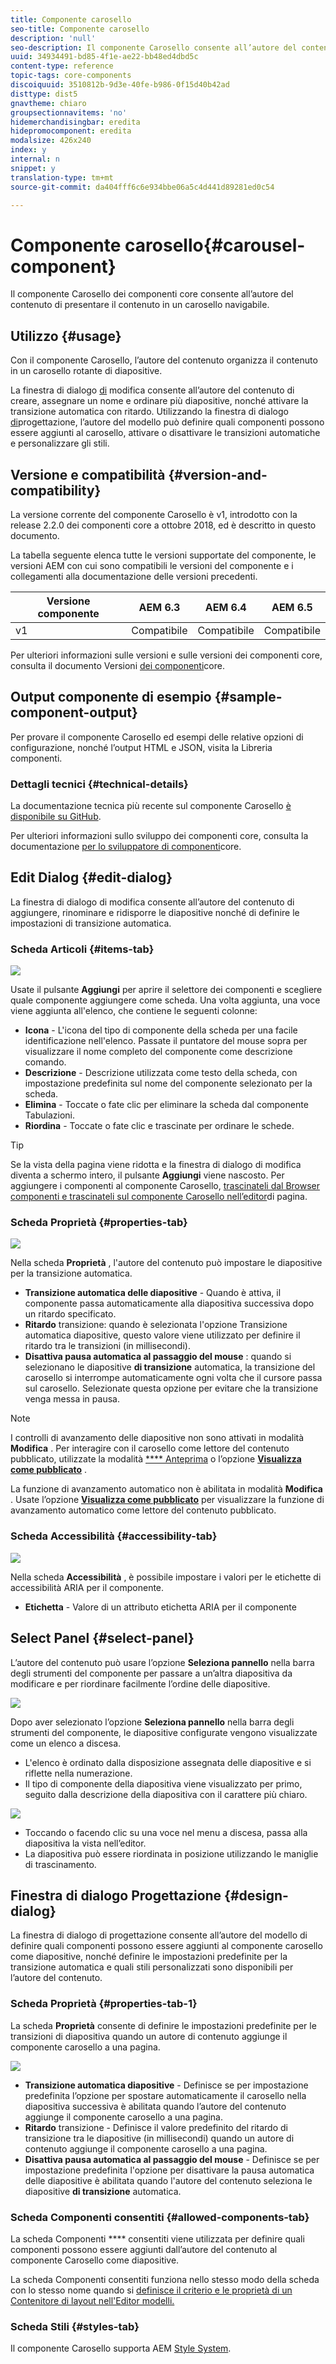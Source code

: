 ```yaml
---
title: Componente carosello
seo-title: Componente carosello
description: 'null'
seo-description: Il componente Carosello consente all’autore del contenuto di presentare il contenuto in un carosello a rotazione.
uuid: 34934491-bd85-4f1e-ae22-bb48ed4dbd5c
content-type: reference
topic-tags: core-components
discoiquuid: 3510812b-9d3e-40fe-b986-0f15d40b42ad
disttype: dist5
gnavtheme: chiaro
groupsectionnavitems: 'no'
hidemerchandisingbar: eredita
hidepromocomponent: eredita
modalsize: 426x240
index: y
internal: n
snippet: y
translation-type: tm+mt
source-git-commit: da404fff6c6e934bbe06a5c4d441d89281ed0c54

---
```



# Componente carosello{#carousel-component}

Il componente Carosello dei componenti core consente all’autore del contenuto di presentare il contenuto in un carosello navigabile.

## Utilizzo {#usage}

Con il componente Carosello, l’autore del contenuto organizza il contenuto in un carosello rotante di diapositive.

La finestra di dialogo [di](#edit-dialog) modifica consente all’autore del contenuto di creare, assegnare un nome e ordinare più diapositive, nonché attivare la transizione automatica con ritardo. Utilizzando la finestra di dialogo [di](#design-dialog)progettazione, l’autore del modello può definire quali componenti possono essere aggiunti al carosello, attivare o disattivare le transizioni automatiche e personalizzare gli stili.

## Versione e compatibilità {#version-and-compatibility}

La versione corrente del componente Carosello è v1, introdotto con la release 2.2.0 dei componenti core a ottobre 2018, ed è descritto in questo documento.

La tabella seguente elenca tutte le versioni supportate del componente, le versioni AEM con cui sono compatibili le versioni del componente e i collegamenti alla documentazione delle versioni precedenti.

| Versione componente | AEM 6.3 | AEM 6.4 | AEM 6.5 |
|--- |--- |--- |--- |
| v1 | Compatibile | Compatibile | Compatibile |

Per ulteriori informazioni sulle versioni e sulle versioni dei componenti core, consulta il documento Versioni [dei componenti](versions.md)core.

## Output componente di esempio {#sample-component-output}

Per provare il componente Carosello ed esempi delle relative opzioni di configurazione, nonché l’output HTML e JSON, visita la Libreria [](http://opensource.adobe.com/aem-core-wcm-components/library/carousel.html)componenti.

### Dettagli tecnici {#technical-details}

La documentazione tecnica più recente sul componente Carosello [è disponibile su GitHub](https://github.com/adobe/aem-core-wcm-components/blob/master/content/src/content/jcr_root/apps/core/wcm/components/carousel/v1/carousel).

Per ulteriori informazioni sullo sviluppo dei componenti core, consulta la documentazione [per lo sviluppatore di componenti](developing.md)core.

## Edit Dialog {#edit-dialog}

La finestra di dialogo di modifica consente all’autore del contenuto di aggiungere, rinominare e ridisporre le diapositive nonché di definire le impostazioni di transizione automatica.

### Scheda Articoli {#items-tab}

![](assets/screen-shot-2019-08-29-12.01.39.png)

Usate il pulsante **Aggiungi** per aprire il selettore dei componenti e scegliere quale componente aggiungere come scheda. Una volta aggiunta, una voce viene aggiunta all'elenco, che contiene le seguenti colonne:

* **Icona** - L'icona del tipo di componente della scheda per una facile identificazione nell'elenco. Passate il puntatore del mouse sopra per visualizzare il nome completo del componente come descrizione comando.
* **Descrizione** - Descrizione utilizzata come testo della scheda, con impostazione predefinita sul nome del componente selezionato per la scheda.
* **Elimina** - Toccate o fate clic per eliminare la scheda dal componente Tabulazioni.
* **Riordina** - Toccate o fate clic e trascinate per ordinare le schede.

>[!TIP]
>
>Se la vista della pagina viene ridotta e la finestra di dialogo di modifica diventa a schermo intero, il pulsante **Aggiungi** viene nascosto. Per aggiungere i componenti al componente Carosello, [trascinateli dal Browser componenti e trascinateli sul componente Carosello nell’editor](https://helpx.adobe.com/experience-manager/6-5/sites/authoring/using/editing-content.html#InsertingaComponent)di pagina.

### Scheda Proprietà {#properties-tab}

![](assets/screen-shot-2019-08-29-12.01.57.png)

Nella scheda **Proprietà** , l'autore del contenuto può impostare le diapositive per la transizione automatica.

* **Transizione automatica delle diapositive** - Quando è attiva, il componente passa automaticamente alla diapositiva successiva dopo un ritardo specificato.
* **Ritardo** transizione: quando è selezionata l'opzione Transizione automatica diapositive, questo valore viene utilizzato per definire il ritardo tra le transizioni (in millisecondi).
* **Disattiva pausa automatica al passaggio del mouse** : quando si selezionano le diapositive **di transizione** automatica, la transizione del carosello si interrompe automaticamente ogni volta che il cursore passa sul carosello. Selezionate questa opzione per evitare che la transizione venga messa in pausa.

>[!NOTE]
>
>I controlli di avanzamento delle diapositive non sono attivati in modalità **Modifica** . Per interagire con il carosello come lettore del contenuto pubblicato, utilizzate la modalità [**** Anteprima](https://helpx.adobe.com/experience-manager/6-5/sites/authoring/using/editing-content.html) o l’opzione **[Visualizza come pubblicato](https://helpx.adobe.com/experience-manager/6-5/sites/authoring/using/editing-content.html)** .
>
>La funzione di avanzamento automatico non è abilitata in modalità **Modifica** . Usate l’opzione **[Visualizza come pubblicato](https://helpx.adobe.com/experience-manager/6-5/sites/authoring/using/editing-content.html)** per visualizzare la funzione di avanzamento automatico come lettore del contenuto pubblicato.

### Scheda Accessibilità {#accessibility-tab}

![](assets/screen-shot-2019-08-29-12.02.22.png)

Nella scheda **Accessibilità** , è possibile impostare i valori per le etichette di accessibilità [](https://www.w3.org/WAI/standards-guidelines/aria/) ARIA per il componente.

* **Etichetta** - Valore di un attributo etichetta ARIA per il componente

## Select Panel {#select-panel}

L’autore del contenuto può usare l’opzione **Seleziona pannello** nella barra degli strumenti del componente per passare a un’altra diapositiva da modificare e per riordinare facilmente l’ordine delle diapositive.

![](assets/screenshot_2018-10-11at165417.png)

Dopo aver selezionato l’opzione **Seleziona pannello** nella barra degli strumenti del componente, le diapositive configurate vengono visualizzate come un elenco a discesa.

* L'elenco è ordinato dalla disposizione assegnata delle diapositive e si riflette nella numerazione.
* Il tipo di componente della diapositiva viene visualizzato per primo, seguito dalla descrizione della diapositiva con il carattere più chiaro.

![](assets/opera_snapshot_2018-11-28141537localhost.png)

* Toccando o facendo clic su una voce nel menu a discesa, passa alla diapositiva la vista nell’editor.
* La diapositiva può essere riordinata in posizione utilizzando le maniglie di trascinamento.

## Finestra di dialogo Progettazione {#design-dialog}

La finestra di dialogo di progettazione consente all’autore del modello di definire quali componenti possono essere aggiunti al componente carosello come diapositive, nonché definire le impostazioni predefinite per la transizione automatica e quali stili personalizzati sono disponibili per l’autore del contenuto.

### Scheda Proprietà {#properties-tab-1}

La scheda **Proprietà** consente di definire le impostazioni predefinite per le transizioni di diapositiva quando un autore di contenuto aggiunge il componente carosello a una pagina.

![](assets/screenshot_2018-11-28at141824.png)

* **Transizione automatica diapositive** - Definisce se per impostazione predefinita l’opzione per spostare automaticamente il carosello nella diapositiva successiva è abilitata quando l’autore del contenuto aggiunge il componente carosello a una pagina.
* **Ritardo** transizione - Definisce il valore predefinito del ritardo di transizione tra le diapositive (in millisecondi) quando un autore di contenuto aggiunge il componente carosello a una pagina.
* **Disattiva pausa automatica al passaggio del mouse** - Definisce se per impostazione predefinita l'opzione per disattivare la pausa automatica delle diapositive è abilitata quando l'autore del contenuto seleziona le diapositive **di transizione** automatica.

### Scheda Componenti consentiti {#allowed-components-tab}

La scheda Componenti **** consentiti viene utilizzata per definire quali componenti possono essere aggiunti dall’autore del contenuto al componente Carosello come diapositive.

La scheda Componenti consentiti funziona nello stesso modo della scheda con lo stesso nome quando si [definisce il criterio e le proprietà di un Contenitore di layout nell'Editor modelli.](https://helpx.adobe.com/experience-manager/6-5/sites/authoring/using/templates.html)

### Scheda Stili {#styles-tab}

Il componente Carosello supporta AEM [Style System](authoring.md#component-styling).
